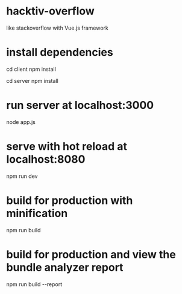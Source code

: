 # hacktiv-overflow
like stackoverflow with Vue.js framework

# install dependencies
cd client
npm install

cd server
npm install

# run server at localhost:3000
node app.js

# serve with hot reload at localhost:8080
npm run dev

# build for production with minification
npm run build

# build for production and view the bundle analyzer report
npm run build --report
